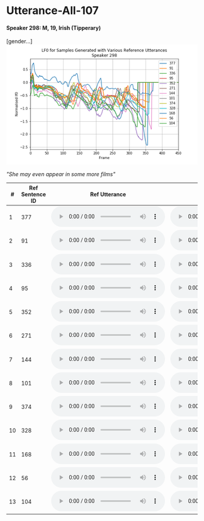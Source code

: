 # Utterance-All-107

#### Speaker 298: M, 19, Irish (Tipperary)
[gender...]
![0.5](utterance/all_107/utterances_all_more_files_lf0_298.png)

*"She may even appear in some more films"*

|  # | Ref Sentence ID | Ref Utterance | Synth Sample
| --- | --- | --- | --- |
| 1 | 377 | <audio src="utterance/all_107/p298_377.orig.wav" controls></audio> | <audio src="utterance/all_107/more_films_298_377.wav" controls></audio>  |
| 2 | 91 | <audio src="utterance/all_107/p298_091.orig.wav" controls></audio> | <audio src="utterance/all_107/more_films_298_91.wav" controls></audio>  |
| 3 | 336 | <audio src="utterance/all_107/p298_336.orig.wav" controls></audio> | <audio src="utterance/all_107/more_films_298_336.wav" controls></audio>  |
| 4 | 95 | <audio src="utterance/all_107/p298_095.orig.wav" controls></audio> | <audio src="utterance/all_107/more_films_298_95.wav" controls></audio>  |
| 5 | 352 | <audio src="utterance/all_107/p298_352.orig.wav" controls></audio> | <audio src="utterance/all_107/more_films_298_352.wav" controls></audio>  |
| 6 | 271 | <audio src="utterance/all_107/p298_271.orig.wav" controls></audio> | <audio src="utterance/all_107/more_films_298_271.wav" controls></audio>  |
| 7 | 144 | <audio src="utterance/all_107/p298_144.orig.wav" controls></audio> | <audio src="utterance/all_107/more_films_298_144.wav" controls></audio>  |
| 8 | 101 | <audio src="utterance/all_107/p298_101.orig.wav" controls></audio> | <audio src="utterance/all_107/more_films_298_101.wav" controls></audio>  |
| 9 | 374 | <audio src="utterance/all_107/p298_374.orig.wav" controls></audio> | <audio src="utterance/all_107/more_films_298_374.wav" controls></audio>  |
| 10 | 328 | <audio src="utterance/all_107/p298_328.orig.wav" controls></audio> | <audio src="utterance/all_107/more_films_298_328.wav" controls></audio>  |
| 11 | 168 | <audio src="utterance/all_107/p298_168.orig.wav" controls></audio> | <audio src="utterance/all_107/more_films_298_168.wav" controls></audio>  |
| 12 | 56 | <audio src="utterance/all_107/p298_056.orig.wav" controls></audio> | <audio src="utterance/all_107/more_films_298_56.wav" controls></audio>  |
| 13 | 104 | <audio src="utterance/all_107/p298_104.orig.wav" controls></audio> | <audio src="utterance/all_107/more_films_298_104.wav" controls></audio>  |